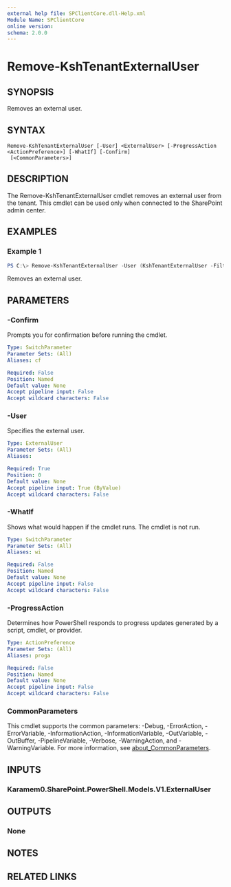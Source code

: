 ```yaml
---
external help file: SPClientCore.dll-Help.xml
Module Name: SPClientCore
online version:
schema: 2.0.0
---
```


# Remove-KshTenantExternalUser

## SYNOPSIS
Removes an external user.

## SYNTAX

```
Remove-KshTenantExternalUser [-User] <ExternalUser> [-ProgressAction <ActionPreference>] [-WhatIf] [-Confirm]
 [<CommonParameters>]
```

## DESCRIPTION
The Remove-KshTenantExternalUser cmdlet removes an external user from the tenant. This cmdlet can be used only when connected to the SharePoint admin center.

## EXAMPLES

### Example 1
```powershell
PS C:\> Remove-KshTenantExternalUser -User (KshTenantExternalUser -Filter 'someone@contoso.com')
```

Removes an external user.

## PARAMETERS

### -Confirm
Prompts you for confirmation before running the cmdlet.

```yaml
Type: SwitchParameter
Parameter Sets: (All)
Aliases: cf

Required: False
Position: Named
Default value: None
Accept pipeline input: False
Accept wildcard characters: False
```

### -User
Specifies the external user.

```yaml
Type: ExternalUser
Parameter Sets: (All)
Aliases:

Required: True
Position: 0
Default value: None
Accept pipeline input: True (ByValue)
Accept wildcard characters: False
```

### -WhatIf
Shows what would happen if the cmdlet runs. The cmdlet is not run.

```yaml
Type: SwitchParameter
Parameter Sets: (All)
Aliases: wi

Required: False
Position: Named
Default value: None
Accept pipeline input: False
Accept wildcard characters: False
```

### -ProgressAction
Determines how PowerShell responds to progress updates generated by a script, cmdlet, or provider.

```yaml
Type: ActionPreference
Parameter Sets: (All)
Aliases: proga

Required: False
Position: Named
Default value: None
Accept pipeline input: False
Accept wildcard characters: False
```

### CommonParameters
This cmdlet supports the common parameters: -Debug, -ErrorAction, -ErrorVariable, -InformationAction, -InformationVariable, -OutVariable, -OutBuffer, -PipelineVariable, -Verbose, -WarningAction, and -WarningVariable. For more information, see [about_CommonParameters](http://go.microsoft.com/fwlink/?LinkID=113216).

## INPUTS

### Karamem0.SharePoint.PowerShell.Models.V1.ExternalUser

## OUTPUTS

### None

## NOTES

## RELATED LINKS
